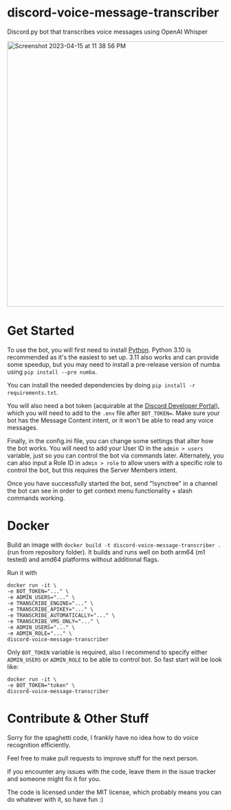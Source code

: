 # discord-voice-message-transcriber
Discord.py bot that transcribes voice messages using OpenAI Whisper

<img width="618" alt="Screenshot 2023-04-15 at 11 38 56 PM" src="https://user-images.githubusercontent.com/44641166/232242082-af33cc32-e479-4bf8-aef6-80e6f3453226.png">

# Get Started

To use the bot, you will first need to install [Python](https://python.org). Python 3.10 is recommended as it's the easiest to set up. 3.11 also works and can provide some speedup, but you may need to install a pre-release version of numba using `pip install --pre numba`.

You can install the needed dependencies by doing `pip install -r requirements.txt`.

You will also need a bot token (acquirable at the [Discord Developer Portal](https://discord.com/developers/applications)), which you will need to add to the `.env` file after `BOT_TOKEN=`. Make sure your bot has the Message Content intent, or it won't be able to read any voice messages.

Finally, in the config.ini file, you can change some settings that alter how the bot works. You will need to add your User ID in the `admin > users` variable, just so you can control the bot via commands later. Alternately, you can also input a Role ID in `admin > role` to allow users with a specific role to control the bot, but this requires the Server Members intent.

Once you have successfully started the bot, send "!synctree" in a channel the bot can see in order to get context menu functionality + slash commands working.

# Docker

Build an image with `docker build -t discord-voice-message-transcriber .` (run from repository folder).
It builds and runs well on both arm64 (m1 tested) and amd64 platforms without additional flags.

Run it with 
```
docker run -it \
-e BOT_TOKEN="..." \
-e ADMIN_USERS="..." \
-e TRANSCRIBE_ENGINE="..." \
-e TRANSCRIBE_APIKEY="..." \
-e TRANSCRIBE_AUTOMATICALLY="..." \
-e TRANSCRIBE_VMS_ONLY="..." \
-e ADMIN_USERS="..." \
-e ADMIN_ROLE="..." \
discord-voice-message-transcriber
```

Only `BOT_TOKEN` variable is required, also I recommend to specify either `ADMIN_USERS` or `ADMIN_ROLE` to be able to control bot.
So fast start will be look like:

```
docker run -it \
-e BOT_TOKEN="token" \
discord-voice-message-transcriber
```

# Contribute & Other Stuff

Sorry for the spaghetti code, I frankly have no idea how to do voice recognition efficiently.

Feel free to make pull requests to improve stuff for the next person.

If you encounter any issues with the code, leave them in the issue tracker and someone might fix it for you.

The code is licensed under the MIT license, which probably means you can do whatever with it, so have fun :)
